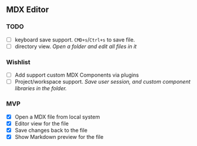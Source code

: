 MDX Editor
--

### TODO
- [ ] keyboard save support. `CMD+s`/`Ctrl+s` to save file.
- [ ] directory view. _Open a folder and edit all files in it_

### Wishlist
- [ ] Add support custom MDX Components via plugins
- [ ] Project/workspace support. _Save user session, 
      and custom component libraries in the folder._

### MVP
- [x] Open a MDX file from local system
- [x] Editor view for the file
- [x] Save changes back to the file
- [x] Show Markdown preview for the file
